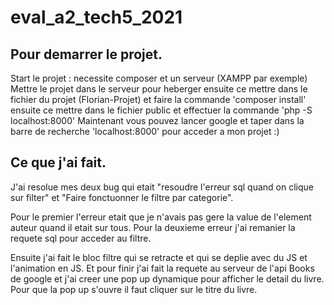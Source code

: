 # eval_a2_tech5_2021

## Pour demarrer le projet.

Start le projet : necessite composer et un serveur (XAMPP par exemple) Mettre le projet dans le serveur pour heberger ensuite ce mettre dans le fichier du projet (Florian-Projet) et faire la commande 'composer install' ensuite ce mettre dans le fichier public et effectuer la commande 'php -S localhost:8000' Maintenant vous pouvez lancer google et taper dans la barre de recherche 'localhost:8000' pour acceder a mon projet :)

## Ce que j'ai fait.

J'ai resolue mes deux bug qui etait "resoudre l'erreur sql quand on clique sur filter" et "Faire fonctuonner le filtre par categorie".

Pour le premier l'erreur etait que je n'avais pas gere la value de l'element auteur quand il etait sur tous.
Pour la deuxieme erreur j'ai remanier la requete sql pour acceder au filtre.

Ensuite j'ai fait le bloc filtre qui se retracte et qui se deplie avec du JS et l'animation en JS.
Et pour finir j'ai fait la requete au serveur de l'api Books de google et j'ai creer une pop up dynamique pour afficher le detail du livre.
Pour que la pop up s'ouvre il faut cliquer sur le titre du livre.
